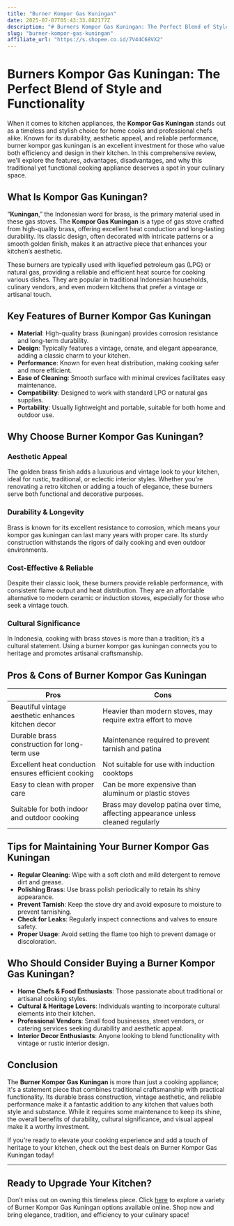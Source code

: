 ```yaml
---
title: "Burner Kompor Gas Kuningan"
date: 2025-07-07T05:43:33.882177Z
description: "# Burners Kompor Gas Kuningan: The Perfect Blend of Style and Functionality..."
slug: "burner-kompor-gas-kuningan"
affiliate_url: "https://s.shopee.co.id/7V44C68VX2"
---
```

# Burners Kompor Gas Kuningan: The Perfect Blend of Style and Functionality

When it comes to kitchen appliances, the **Kompor Gas Kuningan** stands out as a timeless and stylish choice for home cooks and professional chefs alike. Known for its durability, aesthetic appeal, and reliable performance, burner kompor gas kuningan is an excellent investment for those who value both efficiency and design in their kitchen. In this comprehensive review, we'll explore the features, advantages, disadvantages, and why this traditional yet functional cooking appliance deserves a spot in your culinary space.

## What Is Kompor Gas Kuningan?

“**Kuningan**,” the Indonesian word for brass, is the primary material used in these gas stoves. The **Kompor Gas Kuningan** is a type of gas stove crafted from high-quality brass, offering excellent heat conduction and long-lasting durability. Its classic design, often decorated with intricate patterns or a smooth golden finish, makes it an attractive piece that enhances your kitchen’s aesthetic.

These burners are typically used with liquefied petroleum gas (LPG) or natural gas, providing a reliable and efficient heat source for cooking various dishes. They are popular in traditional Indonesian households, culinary vendors, and even modern kitchens that prefer a vintage or artisanal touch.

## Key Features of Burner Kompor Gas Kuningan

- **Material**: High-quality brass (kuningan) provides corrosion resistance and long-term durability.
- **Design**: Typically features a vintage, ornate, and elegant appearance, adding a classic charm to your kitchen.
- **Performance**: Known for even heat distribution, making cooking safer and more efficient.
- **Ease of Cleaning**: Smooth surface with minimal crevices facilitates easy maintenance.
- **Compatibility**: Designed to work with standard LPG or natural gas supplies.
- **Portability**: Usually lightweight and portable, suitable for both home and outdoor use.

## Why Choose Burner Kompor Gas Kuningan?

### Aesthetic Appeal
The golden brass finish adds a luxurious and vintage look to your kitchen, ideal for rustic, traditional, or eclectic interior styles. Whether you're renovating a retro kitchen or adding a touch of elegance, these burners serve both functional and decorative purposes.

### Durability & Longevity
Brass is known for its excellent resistance to corrosion, which means your kompor gas kuningan can last many years with proper care. Its sturdy construction withstands the rigors of daily cooking and even outdoor environments.

### Cost-Effective & Reliable
Despite their classic look, these burners provide reliable performance, with consistent flame output and heat distribution. They are an affordable alternative to modern ceramic or induction stoves, especially for those who seek a vintage touch.

### Cultural Significance
In Indonesia, cooking with brass stoves is more than a tradition; it’s a cultural statement. Using a burner kompor gas kuningan connects you to heritage and promotes artisanal craftsmanship.

## Pros & Cons of Burner Kompor Gas Kuningan

| **Pros** | **Cons** |
| --- | --- |
| Beautiful vintage aesthetic enhances kitchen decor | Heavier than modern stoves, may require extra effort to move |
| Durable brass construction for long-term use | Maintenance required to prevent tarnish and patina |
| Excellent heat conduction ensures efficient cooking | Not suitable for use with induction cooktops |
| Easy to clean with proper care | Can be more expensive than aluminum or plastic stoves |
| Suitable for both indoor and outdoor cooking | Brass may develop patina over time, affecting appearance unless cleaned regularly |

## Tips for Maintaining Your Burner Kompor Gas Kuningan

- **Regular Cleaning**: Wipe with a soft cloth and mild detergent to remove dirt and grease.
- **Polishing Brass**: Use brass polish periodically to retain its shiny appearance.
- **Prevent Tarnish**: Keep the stove dry and avoid exposure to moisture to prevent tarnishing.
- **Check for Leaks**: Regularly inspect connections and valves to ensure safety.
- **Proper Usage**: Avoid setting the flame too high to prevent damage or discoloration.

## Who Should Consider Buying a Burner Kompor Gas Kuningan?

- **Home Chefs & Food Enthusiasts**: Those passionate about traditional or artisanal cooking styles.
- **Cultural & Heritage Lovers**: Individuals wanting to incorporate cultural elements into their kitchen.
- **Professional Vendors**: Small food businesses, street vendors, or catering services seeking durability and aesthetic appeal.
- **Interior Decor Enthusiasts**: Anyone looking to blend functionality with vintage or rustic interior design.

## Conclusion

The **Burner Kompor Gas Kuningan** is more than just a cooking appliance; it's a statement piece that combines traditional craftsmanship with practical functionality. Its durable brass construction, vintage aesthetic, and reliable performance make it a fantastic addition to any kitchen that values both style and substance. While it requires some maintenance to keep its shine, the overall benefits of durability, cultural significance, and visual appeal make it a worthy investment.

If you're ready to elevate your cooking experience and add a touch of heritage to your kitchen, check out the best deals on Burner Kompor Gas Kuningan today!

---

## Ready to Upgrade Your Kitchen?

Don't miss out on owning this timeless piece. Click [here](https://s.shopee.co.id/7V44C68VX2) to explore a variety of Burner Kompor Gas Kuningan options available online. Shop now and bring elegance, tradition, and efficiency to your culinary space!